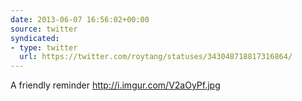 ```yaml
---
date: 2013-06-07 16:56:02+00:00
source: twitter
syndicated:
- type: twitter
  url: https://twitter.com/roytang/statuses/343048718817316864/
---
```


A friendly reminder http://i.imgur.com/V2aOyPf.jpg